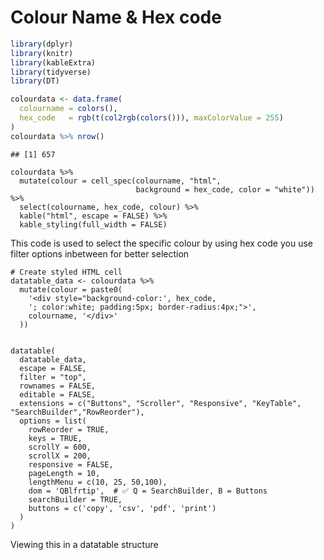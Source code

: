 Colour Name & Hex code
================

``` r
library(dplyr)
library(knitr)
library(kableExtra)
library(tidyverse)
library(DT)
```

``` r
colourdata <- data.frame(
  colourname = colors(),
  hex_code   = rgb(t(col2rgb(colors())), maxColorValue = 255)
)
colourdata %>% nrow()
```

    ## [1] 657

```
colourdata %>% 
  mutate(colour = cell_spec(colourname, "html", 
                            background = hex_code, color = "white")) %>%
  select(colourname, hex_code, colour) %>%
  kable("html", escape = FALSE) %>%
  kable_styling(full_width = FALSE)
```

This code is used to select the specific colour by using hex code you
use filter options inbetween for better selection


    # Create styled HTML cell
    datatable_data <- colourdata %>%
      mutate(colour = paste0(
        '<div style="background-color:', hex_code,
        '; color:white; padding:5px; border-radius:4px;">',
        colourname, '</div>'
      ))


    datatable(
      datatable_data,
      escape = FALSE,
      filter = "top",
      rownames = FALSE,
      editable = FALSE,
      extensions = c("Buttons", "Scroller", "Responsive", "KeyTable", "SearchBuilder","RowReorder"),
      options = list(
        rowReorder = TRUE,
        keys = TRUE,
        scrollY = 600,
        scrollX = 200,
        responsive = FALSE,
        pageLength = 10,
        lengthMenu = c(10, 25, 50,100),
        dom = 'QBlfrtip',  # ✅ Q = SearchBuilder, B = Buttons
        searchBuilder = TRUE,
        buttons = c('copy', 'csv', 'pdf', 'print')
      )
    )

Viewing this in a datatable structure

